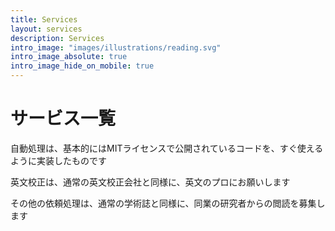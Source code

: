 ```yaml
---
title: Services
layout: services
description: Services
intro_image: "images/illustrations/reading.svg"
intro_image_absolute: true
intro_image_hide_on_mobile: true
---
```


# サービス一覧

自動処理は、基本的にはMITライセンスで公開されているコードを、すぐ使えるように実装したものです

英文校正は、通常の英文校正会社と同様に、英文のプロにお願いします

その他の依頼処理は、通常の学術誌と同様に、同業の研究者からの閲読を募集します